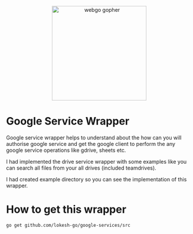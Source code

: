 <p align="center"><img src="https://user-images.githubusercontent.com/1092882/60883564-20142380-a268-11e9-988a-d98fb639adc6.png" alt="webgo gopher" width="256px"/></p>

# Google Service Wrapper

Google service wrapper helps to understand about the how can you will authorise google service and get the google client to perform the any google service operations like gdrive, sheets etc.

I had implemented the drive service wrapper with some examples like you can search all files from your all drives (included teamdrives).

I had created example directory so you can see the implementation of this wrapper.


# How to get this wrapper

```bash
go get github.com/lokesh-go/google-services/src
```